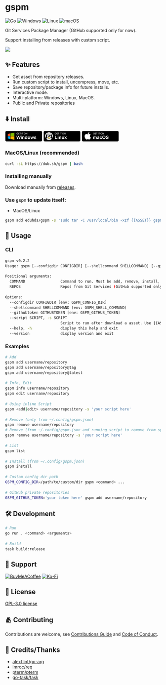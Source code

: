 # gspm

![Go](https://img.shields.io/badge/go-%2300ADD8.svg?style=for-the-badge&logo=go&logoColor=white)
![Windows](https://img.shields.io/badge/Windows-0078D6?style=for-the-badge&logo=windows&logoColor=white)
![Linux](https://img.shields.io/badge/Linux-FCC624?style=for-the-badge&logo=linux&logoColor=black)
![macOS](https://img.shields.io/badge/mac%20os-000000?style=for-the-badge&logo=macos&logoColor=F0F0F0)

Git Services Package Manager (GitHub supported only for now).

Support installing from releases with custom script.

<p align="center">
  <img src="./screencast.gif" style="display: block; margin: auto;" />
</p>

## ✨ Features

-   Get asset from repository releases.
-   Run custom script to install, uncompress, move, etc.
-   Save repository/package info for future installs.
-   Interactive mode.
-   Multi-platform: Windows, Linux, MacOS.
-   Public and Private repositories

## ⬇️ Install

<p>
  <a href="https://github.com/eduhds/gspm/releases/download/v0.2.2/gspm_Windows_x86_64.zip"><img src="assets/BadgeWindows.png" alt="Windows" width="120" /></a>
  <a href="https://github.com/eduhds/gspm/releases/download/v0.2.2/gspm_Linux_x86_64.tar.gz"><img src="assets/BadgeLinux.png" alt="Linux" width="120" /></a>
  <a href="https://github.com/eduhds/gspm/releases/download/v0.2.2/gspm_Darwin_x86_64.tar.gz"><img src="assets/BadgeMacOS.png" alt="macOS" width="120" /></a>
</p>

### MacOS/Linux (recommended)

```sh
curl -sL https://dub.sh/gspm | bash
```

### Installing manually

Download manually from [releases](https://github.com/eduhds/gspm/releases).

### Use `gspm` to update itself:

-   MacOS/Linux

```sh
gspm add eduhds/gspm -s 'sudo tar -C /usr/local/bin -xzf {{ASSET}} gspm && rm {{ASSET}}'
```

## 📖 Usage

### CLI

```sh
gspm v0.2.2
Usage: gspm [--configdir CONFIGDIR] [--shellcommand SHELLCOMMAND] [--githubtoken GITHUBTOKEN] [--script SCRIPT] [COMMAND [REPOS [REPOS ...]]]

Positional arguments:
  COMMAND                Command to run. Must be add, remove, install, edit, info or list.
  REPOS                  Repos from Git Services (GitHub supported only for now). Format: username/repository

Options:
  --configdir CONFIGDIR [env: GSPM_CONFIG_DIR]
  --shellcommand SHELLCOMMAND [env: GSPM_SHELL_COMMAND]
  --githubtoken GITHUBTOKEN [env: GSPM_GITHUB_TOKEN]
  --script SCRIPT, -s SCRIPT
                         Script to run after download a asset. Use {{ASSET}} to reference the asset path.
  --help, -h             display this help and exit
  --version              display version and exit
```

### Examples

```sh
# Add
gspm add username/repository
gspm add username/repository@tag
gspm add username/repository@latest

# Info, Edit
gspm info username/repository
gspm edit username/repository

# Using inline Script
gspm <add|edit> username/repository -s 'your script here'

# Remove (only from ~/.config/gspm.json)
gspm remove username/repository
# Remove (from ~/.config/gspm.json and running script to remove from system)
gspm remove username/repository -s 'your script here'

# List
gspm list

# Install (from ~/.config/gspm.json)
gspm install

# Custom config dir path
GSPM_CONFIG_DIR=/path/to/custom/dir gspm <command> ...

# GitHub private repositories
GSPM_GITHUB_TOKEN='your token here' gspm add username/repository
```

## 🛠️ Development

```sh
# Run
go run . <command> <arguments>

# Build
task build:release
```

## 🤝 Support

[![BuyMeACoffee](https://img.shields.io/badge/Buy%20Me%20a%20Coffee-ffdd00?style=for-the-badge&logo=buy-me-a-coffee&logoColor=black)](https://www.buymeacoffee.com/eduhds)
[![Ko-Fi](https://img.shields.io/badge/Ko--fi-F16061?style=for-the-badge&logo=ko-fi&logoColor=white)](https://ko-fi.com/eduhds)

## 📜 License

[GPL-3.0 license](./LICENSE.txt)

## 🫂 Contributing

Contributions are welcome, see [Contributions Guide](./CONTRIBUTING.md) and [Code of Conduct](./CODE_OF_CONDUCT.md).

## 🙏 Credits/Thanks

-   [alexflint/go-arg](https://github.com/alexflint/go-arg)
-   [imroc/req](https://github.com/imroc/req)
-   [pterm/pterm](https://github.com/pterm/pterm)
-   [go-task/task](https://github.com/go-task/task)
